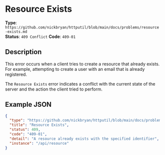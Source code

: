 # Resource Exists
**Type**: `https://github.com/nickbryan/httputil/blob/main/docs/problems/resource-exists.md`  
**Status**: `409 Conflict`
**Code**: `409-01`

## Description
This error occurs when a client tries to create a resource that already exists. For example, attempting 
to create a user with an email that is already registered.

The `Resource Exists` error indicates a conflict with the current state of the server and the action the 
client tried to perform.

## Example JSON
```json
{
  "type": "https://github.com/nickbryan/httputil/blob/main/docs/problems/resource-exists.md",
  "title": "Resource Exists",
  "status": 409,
  "code": "409-01",
  "detail": "A resource already exists with the specified identifier",
  "instance": "/api/resource"
}
```
